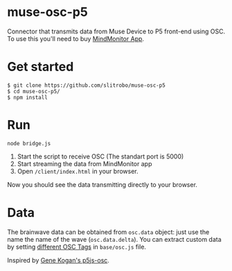 # muse-osc-p5
Connector that transmits data from Muse Device to P5 front-end using OSC.
To use this you'll need to buy [MindMonitor App](https://mind-monitor.com/).

# Get started

```
$ git clone https://github.com/slitrobo/muse-osc-p5
$ cd muse-osc-p5/
$ npm install
```

# Run

```
node bridge.js
```

1. Start the script to receive OSC (The standart port is 5000)
2. Start streaming the data from MindMonitor app
3. Open `/client/index.html` in your browser.

Now you should see the data transmitting directly to your browser.


# Data

The brainwave data can be obtained from `osc.data` object: just use the name the name of the wave (`osc.data.delta`).
You can extract custom data by setting [different OSC Tags](https://mind-monitor.com/FAQ.php#oscspec) in `base/osc.js` file.


Inspired by [Gene Kogan's p5js-osc](https://github.com/genekogan/p5js-osc).
